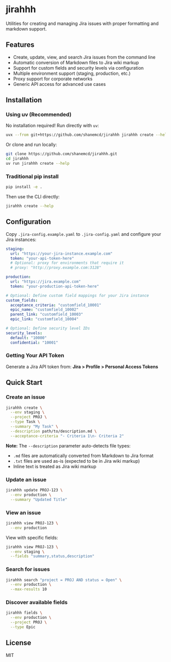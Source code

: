 # jirahhh

Utilities for creating and managing Jira issues with proper formatting and markdown support.

## Features

- Create, update, view, and search Jira issues from the command line
- Automatic conversion of Markdown files to Jira wiki markup
- Support for custom fields and security levels via configuration
- Multiple environment support (staging, production, etc.)
- Proxy support for corporate networks
- Generic API access for advanced use cases

## Installation

### Using uv (Recommended)

No installation required! Run directly with `uv`:

```bash
uvx --from git+https://github.com/shanemcd/jirahhh jirahhh create --help
```

Or clone and run locally:

```bash
git clone https://github.com/shanemcd/jirahhh.git
cd jirahhh
uv run jirahhh create --help
```

### Traditional pip install

```bash
pip install -e .
```

Then use the CLI directly:
```bash
jirahhh create --help
```

## Configuration

Copy `.jira-config.example.yaml` to `.jira-config.yaml` and configure your Jira instances:

```yaml
staging:
  url: "https://your-jira-instance.example.com"
  token: "your-api-token-here"
  # Optional: proxy for environments that require it
  # proxy: "http://proxy.example.com:3128"

production:
  url: "https://jira.example.com"
  token: "your-production-api-token-here"

# Optional: Define custom field mappings for your Jira instance
custom_fields:
  acceptance_criteria: "customfield_10001"
  epic_name: "customfield_10002"
  parent_link: "customfield_10003"
  epic_link: "customfield_10004"

# Optional: Define security level IDs
security_levels:
  default: "10000"
  confidential: "10001"
```

### Getting Your API Token

Generate a Jira API token from: **Jira > Profile > Personal Access Tokens**

## Quick Start

### Create an issue

```bash
jirahhh create \
  --env staging \
  --project PROJ \
  --type Task \
  --summary "My Task" \
  --description path/to/description.md \
  --acceptance-criteria "- Criteria 1\n- Criteria 2"
```

**Note:** The `--description` parameter auto-detects file types:
- `.md` files are automatically converted from Markdown to Jira format
- `.txt` files are used as-is (expected to be in Jira wiki markup)
- Inline text is treated as Jira wiki markup

### Update an issue

```bash
jirahhh update PROJ-123 \
  --env production \
  --summary "Updated Title"
```

### View an issue

```bash
jirahhh view PROJ-123 \
  --env production
```

View with specific fields:
```bash
jirahhh view PROJ-123 \
  --env staging \
  --fields "summary,status,description"
```

### Search for issues

```bash
jirahhh search "project = PROJ AND status = Open" \
  --env production \
  --max-results 10
```

### Discover available fields

```bash
jirahhh fields \
  --env production \
  --project PROJ \
  --type Epic
```

## License

MIT
